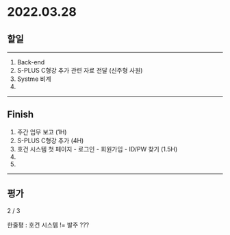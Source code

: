 # 2022.03.28

## 할일

------

1. Back-end
2. S-PLUS C형강 추가 관련 자료 전달 (신주형 사원)
3. Systme 비계
4. 





------

## Finish

1. 주간 업무 보고 (1H)
2. S-PLUS C형강 추가 (4H)
3. 호건 시스템 첫 페이지 - 로그인 - 회원가입 - ID/PW 찾기 (1.5H)
4. 
5. 


------

## 평가

2 / 3 

한줄평 : 호건 시스템 != 발주 ???